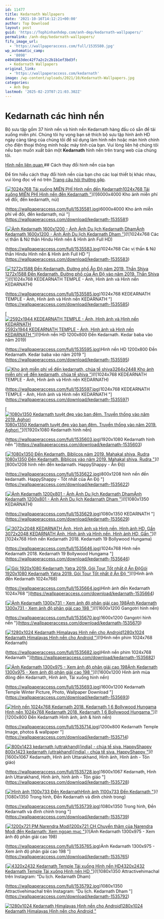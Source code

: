 ```yaml
---
id: 11477
title: Kedarnath Wallpapers
date: '2021-10-16T14:12:21+00:00'
author: Top Download
layout: post
guid: 'https://Tophinhanhdep.com/anh-dep/kedarnath-wallpapers/'
permalink: /anh-dep/kedarnath-wallpapers/
fifu_image_url:
  - 'https://wallpaperaccess.com/full/1535580.jpg'
wp_automatic_camp:
  - '8098'
e4941863dec42f7a2c2c2b1b1ef3bd3f:
  - Kedarnath Wallpapers
original_link:
  - 'https://wallpaperaccess.com/kedarnath'
image: /wp-content/uploads/2021/10/Kedarnath-Wallpapers.jpg
categories:
  - Ảnh Đẹp
lastmod: '2025-02-23T07:21:03.302Z'
---
```

# Kedarnath các hình nền

Bộ sưu tập gồm 37 hình nền và hình nền Kedarnath hàng đầu có sẵn để tải xuống miễn phí. Chúng tôi hy vọng bạn sẽ thích bộ sưu tập hình ảnh HD ngày càng tăng của chúng tôi để sử dụng làm hình nền hoặc màn hình chính cho điện thoại thông minh hoặc máy tính của bạn. Vui lòng liên hệ chúng tôi nếu bạn muốn xuất bản một **Kedarnath** hình nền trên trang web của chúng tôi.

[Hình nền liên quan ](#related) ## Cách thay đổi hình nền của bạn

Để tìm hiểu cách thay đổi hình nền của bạn cho các loại thiết bị khác nhau, vui lòng đọc về nó trên [Trang câu hỏi thường gặp](https://tophinhanhdep.com/faq/).

  
[[![1024x768 Tải xuống MIỄN PHÍ Hình nền đền Kedarnath](https://wallpaperaccess.com/full/1535580.jpg)1024x768 Tải xuống MIỄN PHÍ Hình nền đền Kedarnath "](https://wallpaperaccess.com/download/kedarnath-1535580)](![6000x4000 Kho ảnh miễn phí về đồi, đền kedarnath, núi)

(https://wallpaperaccess.com/full/1535581.jpg)6000x4000 Kho ảnh miễn phí về đồi, đền kedarnath, núi "](https://wallpaperaccess.com/download/kedarnath-1535581)

[[![Ảnh Kedarnath 1600x1200 - Ảnh Ảnh Du lịch Kedarnath Dham](https://wallpaperaccess.com/full/1535582.jpg)Ảnh Kedarnath 1600x1200 - Ảnh Ảnh Du lịch Kedarnath Dham "](https://wallpaperaccess.com/download/kedarnath-1535582)](![1024x768 Các vị thần & Nữ thần Hindu Hình nền & Hình ảnh Full HD)

(https://wallpaperaccess.com/full/1535583.jpg)1024x768 Các vị thần &amp; Nữ thần Hindu Hình nền &amp; Hình ảnh Full HD "](https://wallpaperaccess.com/download/kedarnath-1535583)

[[![1272x1588 Đền Kedarnath.  Đường phố Ấn Độ năm 2019. Thần Shiva](https://wallpaperaccess.com/full/1535584.jpg)1272x1588 Đền Kedarnath. Đường phố của Ấn Độ vào năm 2019. Thần Shiva "](https://wallpaperaccess.com/download/kedarnath-1535584)](![1024x768 KEDEARNATH TEMPLE - Ảnh, Hình ảnh và Hình nền KEDARNATH)

(https://wallpaperaccess.com/full/1535585.jpg)1024x768 KEDEARNATH TEMPLE - Ảnh, Hình ảnh và Hình nền KEDARNATH "](https://wallpaperaccess.com/download/kedarnath-1535585)

[[![2592x1944 KEDEARNATH TEMPLE - Ảnh, Hình ảnh và Hình nền KEDARNATH](https://wallpaperaccess.com/full/1535592.jpg)2592x1944 KEDEARNATH TEMPLE - Ảnh, Hình ảnh và Hình nền KEDARNATH "](https://wallpaperaccess.com/download/kedarnath-1535592)](![Hình nền HD 1200x800 Đền Kedarnath.  Kedar baba vào năm 2019)

(https://wallpaperaccess.com/full/1535595.jpg)Hình nền HD 1200x800 Đền Kedarnath. Kedar baba vào năm 2019 "](https://wallpaperaccess.com/download/kedarnath-1535595)

[[![Kho ảnh miễn phí về đền kedarnath, chúa tể shiva](https://wallpaperaccess.com/full/1535596.jpg)3264x2448 Kho ảnh miễn phí về đền kedarnath, chúa tể shiva "](https://wallpaperaccess.com/download/kedarnath-1535596)](![1024x768 KEDEARNATH TEMPLE - Ảnh, Hình ảnh và Hình nền KEDARNATH)

(https://wallpaperaccess.com/full/1535597.jpg)1024x768 KEDEARNATH TEMPLE - Ảnh, Hình ảnh và Hình nền KEDARNATH "](https://wallpaperaccess.com/download/kedarnath-1535597)

[[![1080x1350 Kedarnath tuyệt đẹp vào ban đêm.  Truyền thống vào năm 2019. Aghori](https://wallpaperaccess.com/full/1535602.jpg)1080x1350 Kedarnath tuyệt đẹp vào ban đêm. Truyền thống vào năm 2019. Aghori "](https://wallpaperaccess.com/download/kedarnath-1535602)](![1920x1080 Kedarnath hình nền)

(https://wallpaperaccess.com/full/1535603.jpg)1920x1080 Kedarnath hình nền "](https://wallpaperaccess.com/download/kedarnath-1535603)

[[![1080x1350 Đền Kedarnath.  Bíblicos năm 2019. Mahakal shiva, Rudra](https://wallpaperaccess.com/full/1535615.jpg)1080x1350 Đền Kedarnath. Bíblicos vào năm 2019. Mahakal shiva, Rudra "](https://wallpaperaccess.com/download/kedarnath-1535615)](![800x1208 hình nền đền kedarnath.  HappyShappy - Ấn Độ)

(https://wallpaperaccess.com/full/1535622.jpg)800x1208 hình nền đền kedarnath. HappyShappy - Tốt nhất của Ấn Độ "](https://wallpaperaccess.com/download/kedarnath-1535622)

[[![Ảnh Kedarnath 1200x801 - Ảnh Ảnh Du lịch Kedarnath Dham](https://wallpaperaccess.com/full/1535624.jpg)Ảnh Kedarnath 1200x801 - Ảnh Ảnh Du lịch Kedarnath Dham "](https://wallpaperaccess.com/download/kedarnath-1535624)](![1080x1350 KEDARNATH)

(https://wallpaperaccess.com/full/1535629.jpg)1080x1350 KEDARNATH "](https://wallpaperaccess.com/download/kedarnath-1535629)

[[![3072x2048 KEDARNATH Ảnh, Hình ảnh và Hình nền, Hình ảnh HD, Gần](https://wallpaperaccess.com/full/1535633.jpg)3072x2048 KEDARNATH Ảnh, Hình ảnh và Hình nền, Hình ảnh HD, Gần "](https://wallpaperaccess.com/download/kedarnath-1535633)](![1024x768 Hình nền Kedarnath 2018.  Kedarnath 19 Bollywood Hungama)

(https://wallpaperaccess.com/full/1535646.jpg)1024x768 Hình nền Kedarnath 2018. Kedarnath 19 Bollywood Hungama "](https://wallpaperaccess.com/download/kedarnath-1535646)

[[![Gói 1920x1080 Kedarnath Yatra 2019. Gói Tour Tốt nhất ở Ấn Độ](https://wallpaperaccess.com/full/1535654.jpg)Gói 1920x1080 Kedarnath Yatra 2019. Gói Tour Tốt nhất ở Ấn Độ "](https://wallpaperaccess.com/download/kedarnath-1535654)](![Hình ảnh đền Kedarnath 1024x768)

(https://wallpaperaccess.com/full/1535664.jpg)Hình ảnh đền Kedarnath 1024x768 "](https://wallpaperaccess.com/download/kedarnath-1535664)

[[![Ảnh Kedarnath 1300x731 - Xem ảnh độ phân giải cao 198](https://wallpaperaccess.com/full/1535666.jpg)Ảnh Kedarnath 1300x731 - Xem ảnh độ phân giải cao 198 "](https://wallpaperaccess.com/download/kedarnath-1535666)](![1600x1200 Gangotri hình nền)

(https://wallpaperaccess.com/full/1535670.jpg)1600x1200 Gangotri hình nền "](https://wallpaperaccess.com/download/kedarnath-1535670)

[[![1280x1024 Kedarnath Himalayas Hình nền cho Android](https://wallpaperaccess.com/full/1535671.jpg)1280x1024 Kedarnath Himalayas Hình nền cho Android "](https://wallpaperaccess.com/download/kedarnath-1535671)](![Hình nền phim 1024x768 Kedarnath)

(https://wallpaperaccess.com/full/1535682.jpg)Hình nền phim 1024x768 Kedarnath "](https://wallpaperaccess.com/download/kedarnath-1535682)

[[![Ảnh Kedarnath 1300x975 - Xem ảnh độ phân giải cao 198](https://wallpaperaccess.com/full/1535684.jpg)Ảnh Kedarnath 1300x975 - Xem ảnh độ phân giải cao 198 "](https://wallpaperaccess.com/download/kedarnath-1535684)](![1600x1200 Hình ảnh mùa đông đền Kedarnath, Hình ảnh, Tải xuống hình nền)

(https://wallpaperaccess.com/full/1535693.jpg)1600x1200 Kedarnath Temple Winter Picture, Photo, Wallpaper Download "](https://wallpaperaccess.com/download/kedarnath-1535693)

[[![Hình nền 1024x768 Kedarnath 2018.  Kedarnath 1 6 Bollywood Hungama](https://wallpaperaccess.com/full/1535712.jpg)Hình nền 1024x768 Kedarnath 2018. Kedarnath 1 6 Bollywood Hungama "](https://wallpaperaccess.com/download/kedarnath-1535712)](![1200x800 Đền Kedarnath Hình ảnh, ảnh & hình nền)

(https://wallpaperaccess.com/full/1535714.jpg)1200x800 Kedarnath Temple Image, photos &amp; wallpaper "](https://wallpaperaccess.com/download/kedarnath-1535714)

[[![800x1423 kedarnath (uttrakhand)[india] - chúa tể siva.  HappyShappy](https://wallpaperaccess.com/full/1535721.jpg)800x1423 kedarnath (uttrakhand)\[india\] - chúa tể siva. HappyShappy "](https://wallpaperaccess.com/download/kedarnath-1535721)](![1600x1067 Kedarnath, Hình ảnh Uttarakhand, Hình ảnh, Hình ảnh - Tôn giáo)

(https://wallpaperaccess.com/full/1535728.jpg)1600x1067 Kedarnath, Hình ảnh Uttarakhand, Hình ảnh, hình ảnh - Tôn giáo "](https://wallpaperaccess.com/download/kedarnath-1535728)

[[![Hình ảnh 1100x733 Đền Kedarnath](https://wallpaperaccess.com/full/1535732.jpg)Hình ảnh 1100x733 Đền Kedarnath "](https://wallpaperaccess.com/download/kedarnath-1535732)](![1080x1350 Trong hình, Đền Kedarnath và đỉnh chính trong)

(https://wallpaperaccess.com/full/1535739.jpg)1080x1350 Trong hình, Đền Kedarnath và đỉnh chính trong "](https://wallpaperaccess.com/download/kedarnath-1535739)

[[![1200x721 PM Narendra Modi](https://wallpaperaccess.com/full/1535742.jpg)1200x721 CH Chuyến thăm của Narendra Modi đến Kedarnath: Xem ngoạn mục "](https://wallpaperaccess.com/download/kedarnath-1535742)](![Ảnh Kedarnath 1300x975 - Xem ảnh độ phân giải cao 198)

(https://wallpaperaccess.com/full/1535765.jpg)Ảnh Kedarnath 1300x975 - Xem ảnh độ phân giải cao 198 "](https://wallpaperaccess.com/download/kedarnath-1535765)

[[![4320x2432 Kedarnath Temple Tải xuống Hình nền HD](https://wallpaperaccess.com/full/1535774.jpg)4320x2432 Kedarnath Temple Tải xuống Hình nền HD "](https://wallpaperaccess.com/download/kedarnath-1535774)](![1080x1350 Attractivehimachal trên Instagram: “Du lịch.  Kedarnath Dham)

(https://wallpaperaccess.com/full/1535792.jpg)1080x1350 Attractivehimachal trên Instagram: “Du lịch. Kedarnath Dham "](https://wallpaperaccess.com/download/kedarnath-1535792)

[![1280x1024 Kedarnath Himalayas Hình nền cho Android](https://wallpaperaccess.com/full/1535797.jpg)1280x1024 Kedarnath Himalayas Hình nền cho Android "](https://wallpaperaccess.com/download/kedarnath-1535797)
